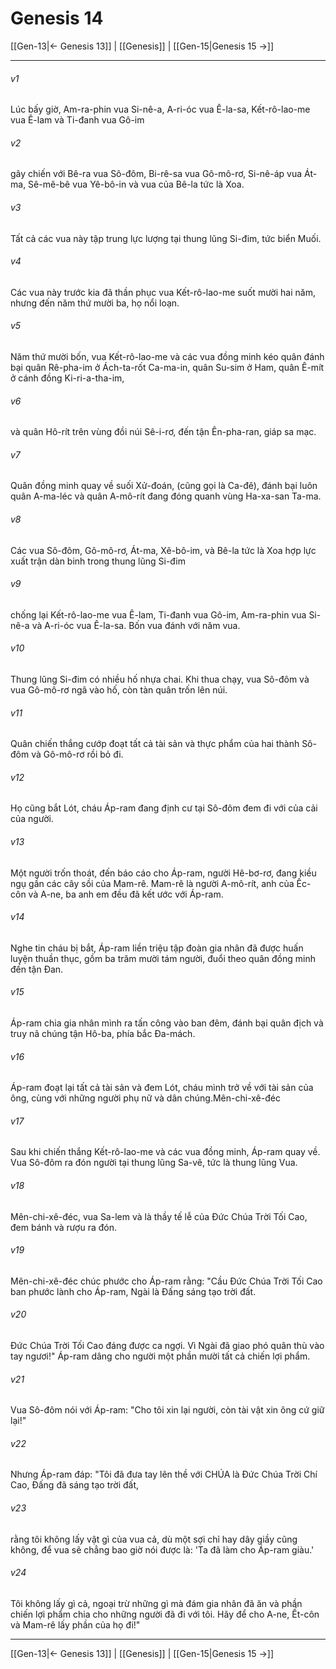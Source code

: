 # Genesis 14

[[Gen-13|← Genesis 13]] | [[Genesis]] | [[Gen-15|Genesis 15 →]]
***



###### v1 
Lúc bấy giờ, Am-ra-phin vua Si-nê-a, A-ri-óc vua Ê-la-sa, Kết-rô-lao-me vua Ê-lam và Ti-đanh vua Gô-im 

###### v2 
gây chiến với Bê-ra vua Sô-đôm, Bi-rê-sa vua Gô-mô-rơ, Si-nê-áp vua Át-ma, Sê-mê-bê vua Yê-bô-in và vua của Bê-la tức là Xoa. 

###### v3 
Tất cả các vua này tập trung lực lượng tại thung lũng Si-đim, tức biển Muối. 

###### v4 
Các vua này trước kia đã thần phục vua Kết-rô-lao-me suốt mười hai năm, nhưng đến năm thứ mười ba, họ nổi loạn. 

###### v5 
Năm thứ mười bốn, vua Kết-rô-lao-me và các vua đồng minh kéo quân đánh bại quân Rê-pha-im ở Ách-ta-rốt Ca-ma-in, quân Su-sim ở Ham, quân Ê-mít ở cánh đồng Ki-ri-a-tha-im, 

###### v6 
và quân Hô-rít trên vùng đồi núi Sê-i-rơ, đến tận Ên-pha-ran, giáp sa mạc. 

###### v7 
Quân đồng minh quay về suối Xử-đoán, (cũng gọi là Ca-đê), đánh bại luôn quân A-ma-léc và quân A-mô-rít đang đóng quanh vùng Ha-xa-san Ta-ma. 

###### v8 
Các vua Sô-đôm, Gô-mô-rơ, Át-ma, Xê-bô-im, và Bê-la tức là Xoa hợp lực xuất trận dàn binh trong thung lũng Si-đim 

###### v9 
chống lại Kết-rô-lao-me vua Ê-lam, Ti-đanh vua Gô-im, Am-ra-phin vua Si-nê-a và A-ri-óc vua Ê-la-sa. Bốn vua đánh với năm vua. 

###### v10 
Thung lũng Si-đim có nhiều hố nhựa chai. Khi thua chạy, vua Sô-đôm và vua Gô-mô-rơ ngã vào hố, còn tàn quân trốn lên núi. 

###### v11 
Quân chiến thắng cướp đoạt tất cả tài sản và thực phẩm của hai thành Sô-đôm và Gô-mô-rơ rồi bỏ đi. 

###### v12 
Họ cũng bắt Lót, cháu Áp-ram đang định cư tại Sô-đôm đem đi với của cải của người. 

###### v13 
Một người trốn thoát, đến báo cáo cho Áp-ram, người Hê-bơ-rơ, đang kiều ngụ gần các cây sồi của Mam-rê. Mam-rê là người A-mô-rít, anh của Ếc-côn và A-ne, ba anh em đều đã kết ước với Áp-ram. 

###### v14 
Nghe tin cháu bị bắt, Áp-ram liền triệu tập đoàn gia nhân đã được huấn luyện thuần thục, gồm ba trăm mười tám người, đuổi theo quân đồng minh đến tận Đan. 

###### v15 
Áp-ram chia gia nhân mình ra tấn công vào ban đêm, đánh bại quân địch và truy nã chúng tận Hô-ba, phía bắc Đa-mách. 

###### v16 
Áp-ram đoạt lại tất cả tài sản và đem Lót, cháu mình trở về với tài sản của ông, cùng với những người phụ nữ và dân chúng.Mên-chi-xê-đéc 

###### v17 
Sau khi chiến thắng Kết-rô-lao-me và các vua đồng minh, Áp-ram quay về. Vua Sô-đôm ra đón người tại thung lũng Sa-vê, tức là thung lũng Vua. 

###### v18 
Mên-chi-xê-đéc, vua Sa-lem và là thầy tế lễ của Đức Chúa Trời Tối Cao, đem bánh và rượu ra đón. 

###### v19 
Mên-chi-xê-đéc chúc phước cho Áp-ram rằng: "Cầu Đức Chúa Trời Tối Cao ban phước lành cho Áp-ram, Ngài là Đấng sáng tạo trời đất. 

###### v20 
Đức Chúa Trời Tối Cao đáng được ca ngợi. Vì Ngài đã giao phó quân thù vào tay ngươi!" Áp-ram dâng cho người một phần mười tất cả chiến lợi phẩm. 

###### v21 
Vua Sô-đôm nói với Áp-ram: "Cho tôi xin lại người, còn tài vật xin ông cứ giữ lại!" 

###### v22 
Nhưng Áp-ram đáp: "Tôi đã đưa tay lên thề với CHÚA là Đức Chúa Trời Chí Cao, Đấng đã sáng tạo trời đất, 

###### v23 
rằng tôi không lấy vật gì của vua cả, dù một sợi chỉ hay dây giầy cũng không, để vua sẽ chẳng bao giờ nói được là: 'Ta đã làm cho Áp-ram giàu.' 

###### v24 
Tôi không lấy gì cả, ngoại trừ những gì mà đám gia nhân đã ăn và phần chiến lợi phẩm chia cho những người đã đi với tôi. Hãy để cho A-ne, Ết-côn và Mam-rê lấy phần của họ đi!"

***
[[Gen-13|← Genesis 13]] | [[Genesis]] | [[Gen-15|Genesis 15 →]]
